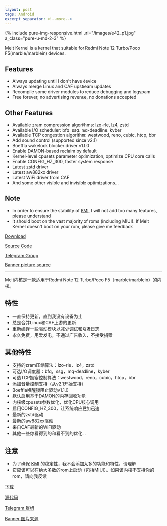 ```yaml
---
layout: post
tags: Android
excerpt_separator: <!--more-->
---
```


{% include pure-img-responsive.html url="/images/e42_p1.jpg" a_class="pure-u-md-2-3" %}

Melt Kernel is a kernel that suitable for Redmi Note 12 Turbo/Poco F5(marble/marblein) devices.

<!--more-->

## Features

- Always updating until I don&#39;t have device
- Always merge Linux and CAF upstream updates
- Recompile some driver modules to reduce debugging and logspam
- Free forever, no advertising revenue, no donations accepted

## Other Features

- Available zram compression algorithms: lzo-rle, lz4, zstd
- Available I/O scheduler: bfq, ssg, mq-deadline, kyber
- Available TCP congestion algorithm: westwood, reno, cubic, htcp, bbr
- Add sound control (supported since v2.1)
- Boeffla wakelock blocker driver v1.1.0
- Enable DAMON-based reclaim by default
- Kernel-level cpusets parameter optimization, optimize CPU core calls
- Enable CONFIG_HZ_300, faster system response
- Latest zstd driver
- Latest aw882xx driver
- Latest WiFi driver from CAF
- And some other visible and invisible optimizations...

## Note

- In order to ensure the stability of [KMI](https://source.android.com/docs/core/architecture/kernel/stable-kmi), I will not add too many features, please understand
- It should boot on the vast majority of roms (including MIUI). If Melt Kernel doesn&#39;t boot on your rom, please give me feedback

[Download](https://github.com/Pzqqt/android_kernel_xiaomi_marble/releases)

[Source Code](https://github.com/Pzqqt/android_kernel_xiaomi_marble)

[Telegram Group](https://t.me/paradoxkernelmarblediscussion)

[Banner picture source](https://www.pixiv.net/artworks/82352299)

------

Melt内核是一款适用于Redmi Note 12 Turbo/Poco F5（marble/marblein）的内核。

## 特性

- 一直保持更新，直到我没有设备为止
- 总是合并Linux和CAF上游的更新
- 重新编译一些驱动模块以减少调试和垃圾日志
- 永久免费，用爱发电，不通过广告收入，不接受捐赠

## 其他特性

- 支持的zram压缩算法：lzo-rle，lz4，zstd
- 可选I/O调度器：bfq，ssg，mq-deadline，kyber
- 可选TCP拥塞控制算法：westwood，reno，cubic，htcp，bbr
- 添加音量控制支持（从v2.1开始支持）
- Boeffla唤醒锁阻止驱动v1.1.0
- 默认启用基于DAMON的内存回收功能
- 内核级cpusets参数优化，优化CPU核心调用
- 启用CONFIG_HZ_300，让系统响应更加迅速
- 最新的zstd驱动
- 最新的aw882xx驱动
- 来自CAF最新的WiFi驱动
- 其他一些你看得到的和看不到的优化...

## 注意

- 为了确保 [KMI](https://source.android.com/docs/core/architecture/kernel/stable-kmi) 的稳定性，我不会添加太多的功能和特性，请理解
- 它应该可以在绝大多数的rom上启动（包括MIUI）。如果该内核不支持你的rom，请向我反馈

[下载](https://github.com/Pzqqt/android_kernel_xiaomi_marble/releases)

[源代码](https://github.com/Pzqqt/android_kernel_xiaomi_marble)

[Telegram 群组](https://t.me/paradoxkernelmarblediscussion)

[Banner 图片来源](https://www.pixiv.net/artworks/82352299)
